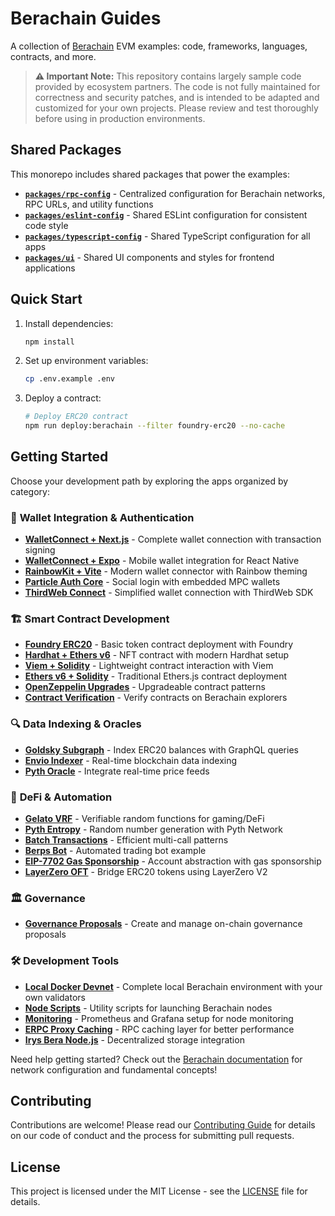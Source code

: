 # Berachain Guides

A collection of [Berachain](https://docs.berachain.com/learn/) EVM examples: code, frameworks, languages, contracts, and more.

> **⚠️ Important Note:** This repository contains largely sample code provided by ecosystem partners. The code is not fully maintained for correctness and security patches, and is intended to be adapted and customized for your own projects. Please review and test thoroughly before using in production environments.

## Shared Packages

This monorepo includes shared packages that power the examples:

- **[`packages/rpc-config`](packages/rpc-config)** - Centralized configuration for Berachain networks, RPC URLs, and utility functions
- **[`packages/eslint-config`](packages/eslint-config)** - Shared ESLint configuration for consistent code style
- **[`packages/typescript-config`](packages/typescript-config)** - Shared TypeScript configuration for all apps
- **[`packages/ui`](packages/ui)** - Shared UI components and styles for frontend applications

## Quick Start

1. Install dependencies:

   ```bash
   npm install
   ```

2. Set up environment variables:

   ```bash
   cp .env.example .env
   ```

3. Deploy a contract:
   ```bash
   # Deploy ERC20 contract
   npm run deploy:berachain --filter foundry-erc20 --no-cache
   ```

## Getting Started

Choose your development path by exploring the apps organized by category:

### 🔗 **Wallet Integration & Authentication**

- **[WalletConnect + Next.js](apps/walletconnect-nextjs)** - Complete wallet connection with transaction signing
- **[WalletConnect + Expo](apps/walletconnect-expo)** - Mobile wallet integration for React Native
- **[RainbowKit + Vite](apps/rainbowkit-vite)** - Modern wallet connector with Rainbow theming
- **[Particle Auth Core](apps/particle-auth-core-vite)** - Social login with embedded MPC wallets
- **[ThirdWeb Connect](apps/thirdweb-connectwallet-nextjs)** - Simplified wallet connection with ThirdWeb SDK

### 🏗️ **Smart Contract Development**

- **[Foundry ERC20](apps/foundry-erc20)** - Basic token contract deployment with Foundry
- **[Hardhat + Ethers v6](apps/hardhat-ethers6-erc1155)** - NFT contract with modern Hardhat setup
- **[Viem + Solidity](apps/viem-solc-helloworld)** - Lightweight contract interaction with Viem
- **[Ethers v6 + Solidity](apps/ethers6-solc-helloworld)** - Traditional Ethers.js contract deployment
- **[OpenZeppelin Upgrades](apps/openzeppelin-upgrades)** - Upgradeable contract patterns
- **[Contract Verification](apps/hardhat-contract-verification)** - Verify contracts on Berachain explorers

### 🔍 **Data Indexing & Oracles**

- **[Goldsky Subgraph](apps/goldsky-subgraph)** - Index ERC20 balances with GraphQL queries
- **[Envio Indexer](apps/envio-indexer-erc20)** - Real-time blockchain data indexing
- **[Pyth Oracle](apps/pyth-oracle)** - Integrate real-time price feeds

### 🎲 **DeFi & Automation**

- **[Gelato VRF](apps/gelato-vrf)** - Verifiable random functions for gaming/DeFi
- **[Pyth Entropy](apps/pyth-entropy)** - Random number generation with Pyth Network
- **[Batch Transactions](apps/batch-transactions)** - Efficient multi-call patterns
- **[Berps Bot](apps/berps-bot)** - Automated trading bot example
- **[EIP-7702 Gas Sponsorship](apps/eip-7702-gas-sponsorship)** - Account abstraction with gas sponsorship
- **[LayerZero OFT](apps/layerzero-oft)** - Bridge ERC20 tokens using LayerZero V2

### 🏛️ **Governance**

- **[Governance Proposals](apps/berachain-governance-proposal)** - Create and manage on-chain governance proposals

### 🛠️ **Development Tools**

- **[Local Docker Devnet](apps/local-docker-devnet)** - Complete local Berachain environment with your own validators
- **[Node Scripts](apps/node-scripts)** - Utility scripts for launching Berachain nodes
- **[Monitoring](apps/monitoring)** - Prometheus and Grafana setup for node monitoring
- **[ERPC Proxy Caching](apps/erpc-proxy-caching)** - RPC caching layer for better performance
- **[Irys Bera Node.js](apps/irys-bera-nodejs)** - Decentralized storage integration

Need help getting started? Check out the [Berachain documentation](https://docs.berachain.com/) for network configuration and fundamental concepts!

## Contributing

Contributions are welcome! Please read our [Contributing Guide](CONTRIBUTING.md) for details on our code of conduct and the process for submitting pull requests.

## License

This project is licensed under the MIT License - see the [LICENSE](LICENSE) file for details.
